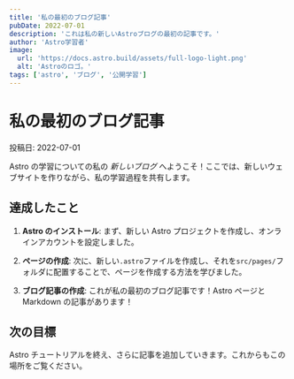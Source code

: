 ```yaml
---
title: '私の最初のブログ記事'
pubDate: 2022-07-01
description: 'これは私の新しいAstroブログの最初の記事です。'
author: 'Astro学習者'
image:
  url: 'https://docs.astro.build/assets/full-logo-light.png'
  alt: 'Astroのロゴ。'
tags: ['astro', 'ブログ', '公開学習']
---
```


# 私の最初のブログ記事

投稿日: 2022-07-01

Astro の学習についての私の _新しいブログ_ へようこそ！ここでは、新しいウェブサイトを作りながら、私の学習過程を共有します。

## 達成したこと

1. **Astro のインストール**: まず、新しい Astro プロジェクトを作成し、オンラインアカウントを設定しました。

2. **ページの作成**: 次に、新しい`.astro`ファイルを作成し、それを`src/pages/`フォルダに配置することで、ページを作成する方法を学びました。

3. **ブログ記事の作成**: これが私の最初のブログ記事です！Astro ページと Markdown の記事があります！

## 次の目標

Astro チュートリアルを終え、さらに記事を追加していきます。これからもこの場所をご覧ください。
